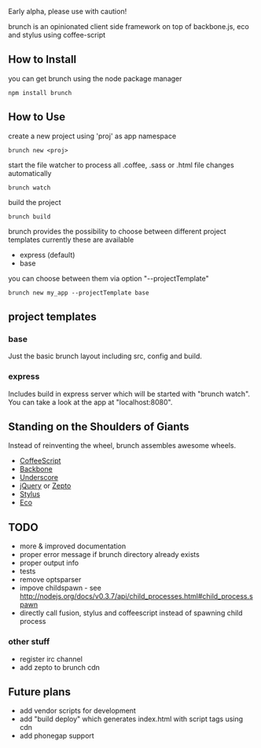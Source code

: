 Early alpha, please use with caution!

brunch is an opinionated client side framework on top of backbone.js, eco and stylus using coffee-script

## How to Install

you can get brunch using the node package manager

    npm install brunch

## How to Use

create a new project using 'proj' as app namespace

    brunch new <proj>

start the file watcher to process all .coffee, .sass or .html file changes automatically

    brunch watch

build the project

    brunch build

brunch provides the possibility to choose between different project templates
currently these are available

* express (default)
* base

you can choose between them via option "--projectTemplate"

    brunch new my_app --projectTemplate base

## project templates

### base

Just the basic brunch layout including src, config and build.

### express

Includes build in express server which will be started with "brunch watch".
You can take a look at the app at "localhost:8080".

## Standing on the Shoulders of Giants

Instead of reinventing the wheel, brunch assembles awesome wheels.

* [CoffeeScript](http://jashkenas.github.com/coffee-script/)
* [Backbone](http://documentcloud.github.com/backbone/)
* [Underscore](http://documentcloud.github.com/underscore/)
* [jQuery](http://jquery.com/) or [Zepto](http://zeptojs.com/)
* [Stylus](https://github.com/LearnBoost/stylus)
* [Eco](https://github.com/sstephenson/eco)

## TODO

* more & improved documentation
* proper error message if brunch directory already exists
* proper output info
* tests
* remove optsparser
* impove childspawn - see http://nodejs.org/docs/v0.3.7/api/child_processes.html#child_process.spawn
* directly call fusion, stylus and coffeescript instead of spawning child process

### other stuff

* register irc channel
* add zepto to brunch cdn

## Future plans

* add vendor scripts for development
* add "build deploy" which generates index.html with script tags using cdn
* add phonegap support
